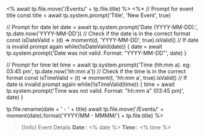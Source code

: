 <% await tp.file.move('/Events/' + tp.file.title) %>
<%*
// Prompt for event title
const title = await tp.system.prompt('Title', 'New Event', true)

// Prompt for date
let date = await tp.system.prompt('Date (YYYY-MM-DD).', tp.date.now('YYYY-MM-DD'))
// Check if the date is in the correct format
const isDateValid = (d) => moment(d, 'YYYY-MM-DD', true).isValid()
// If date is invalid prompt again
while(!isDateValid(date)) {
	date = await tp.system.prompt('Date was not valid. Format: "YYYY-MM-DD"', date)
}

// Prompt for time
let time = await tp.system.prompt('Time (hh:mm a). eg: 03:45 pm', tp.date.now('hh:mm a'))
// Check if the time is in the correct format
const isTimeValid = (t) => moment(t, 'hh:mm a', true).isValid()
// If date is invalid prompt again
while(!isTimeValid(time)) {
	time = await tp.system.prompt('Time was not valid. Format: "hh:mm a" (03:45 pm)', date)
}

tp.file.rename(date + ' - ' + title)
await tp.file.move('/Events/' + moment(date).format('YYYY/MM - MMMM/') + tp.file.title)
%>
> [!info] Event Details
> **Date**:: <% date %>
> **Time**:: <% time %>